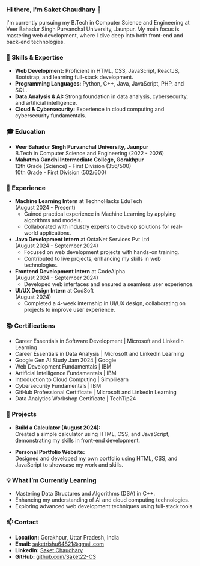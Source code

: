 ### Hi there, I'm Saket Chaudhary 👋

I'm currently pursuing my B.Tech in Computer Science and Engineering at Veer Bahadur Singh Purvanchal University, Jaunpur. My main focus is mastering web development, where I dive deep into both front-end and back-end technologies.

### 🌟 Skills & Expertise
- **Web Development:** Proficient in HTML, CSS, JavaScript, ReactJS, Bootstrap, and learning full-stack development.
- **Programming Languages:** Python, C++, Java, JavaScript, PHP, and SQL.
- **Data Analysis & AI:** Strong foundation in data analysis, cybersecurity, and artificial intelligence.
- **Cloud & Cybersecurity:** Experience in cloud computing and cybersecurity fundamentals.

### 🎓 Education
- **Veer Bahadur Singh Purvanchal University, Jaunpur**  
  B.Tech in Computer Science and Engineering (2022 - 2026)
- **Mahatma Gandhi Intermediate College, Gorakhpur**  
  12th Grade (Science) - First Division (356/500)  
  10th Grade - First Division (502/600)

### 💼 Experience
- **Machine Learning Intern** at TechnoHacks EduTech  
  (August 2024 - Present)
  - Gained practical experience in Machine Learning by applying algorithms and models.
  - Collaborated with industry experts to develop solutions for real-world applications.
- **Java Development Intern** at OctaNet Services Pvt Ltd  
  (August 2024 - September 2024)
  - Focused on web development projects with hands-on training.
  - Contributed to live projects, enhancing my skills in web technologies.
- **Frontend Development Intern** at CodeAlpha  
  (August 2024 - September 2024)
  - Developed web interfaces and ensured a seamless user experience.
- **UI/UX Design Intern** at CodSoft  
  (August 2024)
  - Completed a 4-week internship in UI/UX design, collaborating on projects to improve user experience.

### 📚 Certifications
- Career Essentials in Software Development | Microsoft and LinkedIn Learning
- Career Essentials in Data Analysis | Microsoft and LinkedIn Learning
- Google Gen AI Study Jam 2024 | Google
- Web Development Fundamentals | IBM
- Artificial Intelligence Fundamentals | IBM
- Introduction to Cloud Computing | Simplilearn
- Cybersecurity Fundamentals | IBM
- GitHub Professional Certificate | Microsoft and LinkedIn Learning
- Data Analytics Workshop Certificate | TechTip24

### 🚀 Projects
- **Build a Calculator (August 2024):**  
  Created a simple calculator using HTML, CSS, and JavaScript, demonstrating my skills in front-end development.
  
- **Personal Portfolio Website:**  
  Designed and developed my own portfolio using HTML, CSS, and JavaScript to showcase my work and skills.

### 💡 What I’m Currently Learning
- Mastering Data Structures and Algorithms (DSA) in C++.
- Enhancing my understanding of AI and cloud computing technologies.
- Exploring advanced web development techniques using full-stack tools.

### 📫 Contact
- **Location:** Gorakhpur, Uttar Pradesh, India
- **Email:** [saketrishu64821@gmail.com](mailto:saketrishu64821@gmail.com)
- **LinkedIn:** [Saket Chaudhary](https://www.linkedin.com/in/saket-chaudhary22)
- **GitHub:** [github.com/Saket22-CS](https://github.com/Saket22-CS)
